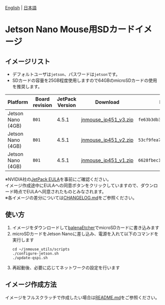 [English](README.md) | [日本語](README.ja.md)

# Jetson Nano Mouse用SDカードイメージ

## イメージリスト

* デフォルトユーザは`jetson`、パスワードは`jetson`です。
* SDカードの容量を25GB程度使用しますので64GBのmicroSDカードの使用を推奨します。

| Platform | Board revision | JetPack Version | Download | MD5 Checksum | branch |
| -------- | -------------- | --------------- | -------- |------------- | ------ |
| Jetson Nano (4GB) | `B01` | 4.5.1 |  [jnmouse_jp451_v3.zip](https://drive.google.com/open?id=1-eIXdtrHD8VY3M7C0sCRKE9LNfNPd97h) | `fe63b3db371a8c732c8311252bd268f0` | [`release/jetpack-4.5.1`](https://github.com/rt-net/jnmouse_utils/tree/release/jetpack-4.5.1)
| Jetson Nano (4GB) | `B01` | 4.5.1 |  [jnmouse_jp451_v2.zip](https://drive.google.com/open?id=1eyRdJdVfh4DCkAF1h6J93id33Hyb0Blf) | `53cf9fea7a9748ca36a358ea8ee52c7d` | [`release/jetpack-4.5.1`](https://github.com/rt-net/jnmouse_utils/tree/release/jetpack-4.5.1)
| Jetson Nano (4GB) | `B01` | 4.5.1 |  [jnmouse_jp451_v1.zip](https://drive.google.com/open?id=1txWe7OSPzoAymprqKH0puZkG0RpUIWVL) | `6628fbec144e81b47490be3940276371` | [`release/jetpack-4.5.1`](https://github.com/rt-net/jnmouse_utils/tree/release/jetpack-4.5.1)

※NVIDIA社の[JetPack EULA](https://docs.nvidia.com/jetson/jetpack/eula/)を事前にご確認ください。  
イメージ作成途中にEULAへの同意ボタンをクリックしていますので、ダウンロード時点でEULAへ同意されたものとみなされます。  
※各イメージの差分については[CHANGELOG.md](./CHANGELOG.md)をご参照ください。

## 使い方

1. イメージをダウンロードして[balenaEtcher](https://www.balena.io/etcher/)でmicroSDカードに書き込みます
2. microSDカードをJetson Nanoに差し込み、電源を入れて以下のコマンドを実行します
    ```
    cd ~/jnmouse_utils/scripts
    ./configure-jetson.sh
    ./update-qspi.sh
    ```
3. 再起動後、必要に応じてネットワークの設定を行います

## イメージ作成方法

イメージをフルスクラッチで作成したい場合は[README.md](./README.md)をご参照ください。
